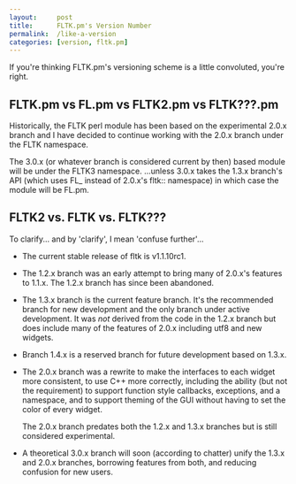 ```yaml
---
layout:     post
title:      FLTK.pm's Version Number
permalink:  /like-a-version
categories: [version, fltk.pm]
---
```

If you're thinking FLTK.pm's versioning scheme is a little convoluted, you're
right.

## FLTK.pm vs FL.pm vs FLTK2.pm vs FLTK???.pm

Historically, the FLTK perl module has been based on the experimental 2.0.x
branch and I have decided to continue working with the 2.0.x branch under the
FLTK namespace.

The 3.0.x (or whatever branch is considered current by then) based module will
be under the FLTK3 namespace. ...unless 3.0.x takes the 1.3.x branch's API
(which uses FL_ instead of 2.0.x's fltk:: namespace) in which case the module
will be FL.pm.

## FLTK2 vs. FLTK vs. FLTK???

To clarify... and by 'clarify', I mean 'confuse further'...

* The current stable release of fltk is v1.1.10rc1.
* The 1.2.x branch was an early attempt to bring many of 2.0.x's features to
  1.1.x. The 1.2.x branch has since been abandoned.
* The 1.3.x branch is the current feature branch. It's the recommended branch
  for new development and the only branch under active development. It was
  <em>not</em> derived from the code in the 1.2.x branch but does include many
  of the features of 2.0.x including utf8 and new widgets.
* Branch 1.4.x is a reserved branch for future development based on 1.3.x.
* The 2.0.x branch was a rewrite to make the interfaces to each widget more
  consistent, to use C++ more correctly, including the ability (but not the
  requirement) to support function style callbacks, exceptions, and a
  namespace, and to support theming of the GUI without having to set the color
  of every widget.

  The 2.0.x branch predates both the 1.2.x and 1.3.x branches but is still
  considered experimental.
* A theoretical 3.0.x branch will soon (according to chatter) unify the 1.3.x
  and 2.0.x branches, borrowing features from both, and reducing confusion for
  new users.
